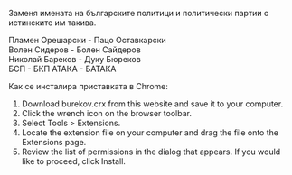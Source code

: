 Заменя имената на българските политици и политически партии с истинските им такива.   

Пламен Орешарски - Пацо Оставкарски   
Волен Сидеров - Болен Сайдеров   
Николай Бареков - Дуку Бюреков   
БСП - БКП
АТАКА - БАТАКА

Как се инсталира приставката в Chrome:

1. Download burekov.crx from this website and save it to your computer.
2. Click the wrench icon on the browser toolbar.
3. Select Tools > Extensions.
4. Locate the extension file on your computer and drag the file onto the Extensions page.
5. Review the list of permissions in the dialog that appears. If you would like to proceed, click Install.

